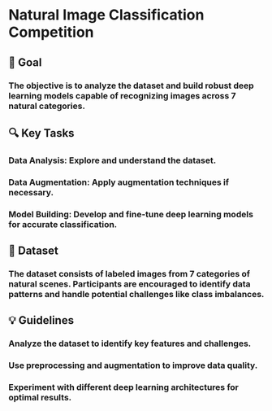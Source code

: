 # Natural Image Classification Competition

## 🎯 Goal
### The objective is to analyze the dataset and build robust deep learning models capable of recognizing images across 7 natural categories.

## 🔍 Key Tasks
### Data Analysis: Explore and understand the dataset.
### Data Augmentation: Apply augmentation techniques if necessary.
### Model Building: Develop and fine-tune deep learning models for accurate classification.
## 📁 Dataset
### The dataset consists of labeled images from 7 categories of natural scenes. Participants are encouraged to identify data patterns and handle potential challenges like class imbalances.

## 💡 Guidelines
### Analyze the dataset to identify key features and challenges.
### Use preprocessing and augmentation to improve data quality.
### Experiment with different deep learning architectures for optimal results.
